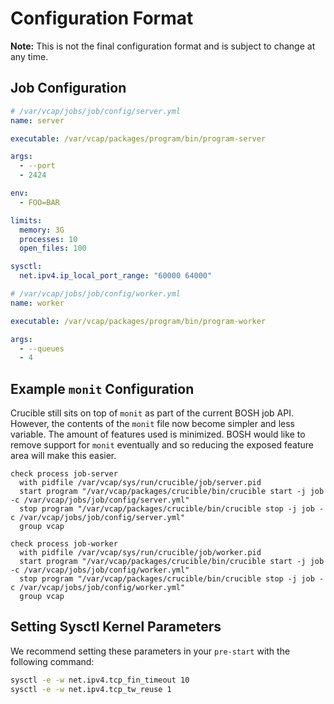 # Configuration Format

**Note:** This is not the final configuration format and is subject to change at
any time.

## Job Configuration

``` yaml
# /var/vcap/jobs/job/config/server.yml
name: server

executable: /var/vcap/packages/program/bin/program-server

args:
  - --port
  - 2424

env:
  - FOO=BAR

limits:
  memory: 3G
  processes: 10
  open_files: 100

sysctl:
  net.ipv4.ip_local_port_range: "60000 64000"
```

``` yaml
# /var/vcap/jobs/job/config/worker.yml
name: worker

executable: /var/vcap/packages/program/bin/program-worker

args:
  - --queues
  - 4
```

## Example `monit` Configuration

Crucible still sits on top of `monit` as part of the current BOSH job API.
However, the contents of the `monit` file now become simpler and less variable.
The amount of features used is minimized. BOSH would like to remove support
for `monit` eventually and so reducing the exposed feature area will make this
easier.

```
check process job-server
  with pidfile /var/vcap/sys/run/crucible/job/server.pid
  start program "/var/vcap/packages/crucible/bin/crucible start -j job -c /var/vcap/jobs/job/config/server.yml"
  stop program "/var/vcap/packages/crucible/bin/crucible stop -j job -c /var/vcap/jobs/job/config/server.yml"
  group vcap

check process job-worker
  with pidfile /var/vcap/sys/run/crucible/job/worker.pid
  start program "/var/vcap/packages/crucible/bin/crucible start -j job -c /var/vcap/jobs/job/config/worker.yml"
  stop program "/var/vcap/packages/crucible/bin/crucible stop -j job -c /var/vcap/jobs/job/config/worker.yml"
  group vcap
```

## Setting Sysctl Kernel Parameters

We recommend setting these parameters in your `pre-start` with the following command:

```bash
sysctl -e -w net.ipv4.tcp_fin_timeout 10
sysctl -e -w net.ipv4.tcp_tw_reuse 1
```
